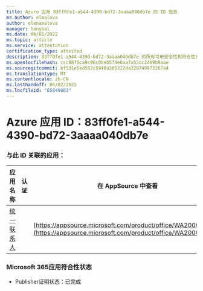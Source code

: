 ```yaml
---
title: Azure 应用 83ff0fe1-a544-4390-bd72-3aaaa040db7e 的 ID 信息
ms.author: elmalova
author: elenamalova
manager: tonybal
ms.date: 06/01/2022
ms.topic: article
ms.service: attestation
certification_type: attested
description: 83ff0fe1-a544-4390-bd72-3aaaa040db7e 的所有可用安全性和符合性信息。
ms.openlocfilehash: ccc88f5ca9c96c0beb574e6aa7a52cc2469b9aae
ms.sourcegitcommit: bf531e5ed502c5940a365322da320749873267a4
ms.translationtype: MT
ms.contentlocale: zh-CN
ms.lasthandoff: 06/02/2022
ms.locfileid: "65849003"
---
```

# <a name="azure-app-id-83ff0fe1-a544-4390-bd72-3aaaa040db7e"></a>Azure 应用 ID：83ff0fe1-a544-4390-bd72-3aaaa040db7e


### <a name="apps-associated-with-this-id"></a>与此 ID 关联的应用：
| **应用名称** | **认证** | **在 AppSource 中查看** |
|--------------|---------------|-----------------------|
| [统一联系人](../forward/WA200003877.md) |  | [https://appsource.microsoft.com/product/office/WA200003877](https://appsource.microsoft.com/product/office/WA200003877) |

### <a name="microsoft-365-app-compliance-status"></a>Microsoft 365应用符合性状态
- Publisher证明状态：已完成
